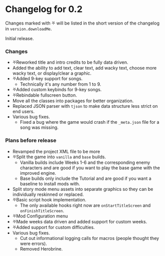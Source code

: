 # Changelog for 0.2

Changes marked with ⛧ will be listed in the short version of the changelog in `version.downloadMe`.

Initial release.

### Changes
- ⛧Reworked title and intro credits to be fully data driven.
- Added the ability to add text, clear text, add wacky text, choose more wacky text, or display/clear a graphic.
- ⛧Added 9-key support for songs.
  - Technically it's any number from 1 to 9.
- ⛧Added custom keybinds for 9-key songs.
- ⛧Rebindable fullscreen button.
- Move all the classes into packages for better organization.
- Replaced JSON parser with `tjson` to make data structure less strict on end users.
- Various bug fixes.
  - Fixed a bug where the game would crash if the `_meta.json` file for a song was missing.

### Plans before release

- Revamped the project XML file to be more 
- ⛧Split the game into `vanilla` and `base` builds.
  - Vanilla builds include Weeks 1-6 and the corresponding enemy characters and are good if you want to play the base game with the improved engine.
  - Base builds only include the Tutorial and are good if you want a baseline to install mods with.
- Split story mode menu assets into separate graphics so they can be individually reskinned or replaced.
- ⛧Basic script hook implementation.
  - The only available hooks right now are `onStartTitleScreen` and `onFinishTitleScreen`.
- ⛧Mod Configuration menu
- ⛧Made weeks data driven and added support for custom weeks.
- ⛧Added support for custom difficulties.
- Various bug fixes.
  - Cut out informational logging calls for macros (people thought they were errors).
  - Removed Herobrine.